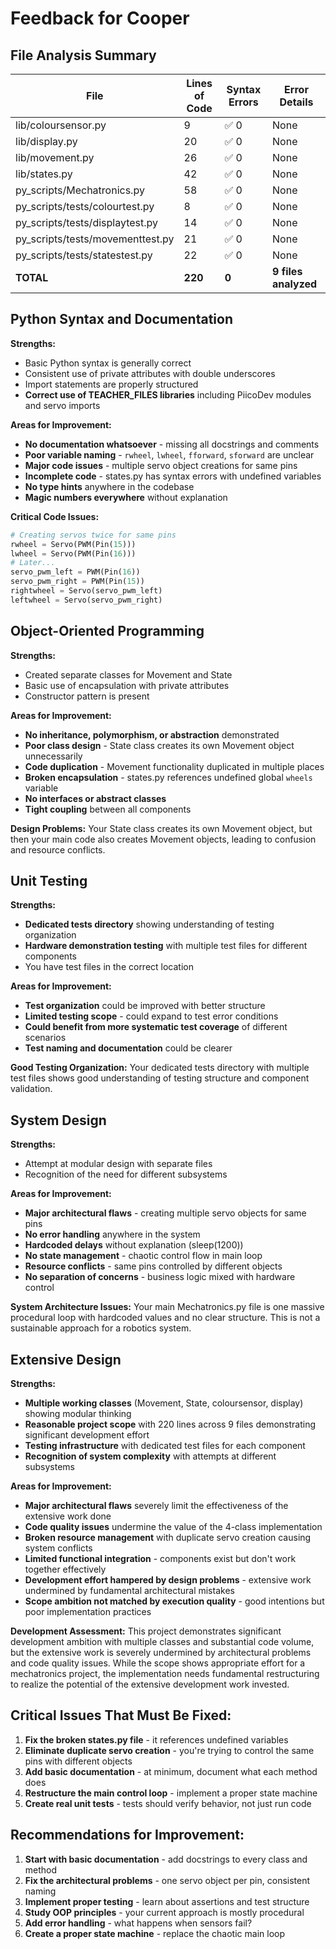 # Feedback for Cooper

## File Analysis Summary

| File | Lines of Code | Syntax Errors | Error Details |
|------|---------------|---------------|---------------|
| lib/coloursensor.py | 9 | ✅ 0 | None |
| lib/display.py | 20 | ✅ 0 | None |
| lib/movement.py | 26 | ✅ 0 | None |
| lib/states.py | 42 | ✅ 0 | None |
| py_scripts/Mechatronics.py | 58 | ✅ 0 | None |
| py_scripts/tests/colourtest.py | 8 | ✅ 0 | None |
| py_scripts/tests/displaytest.py | 14 | ✅ 0 | None |
| py_scripts/tests/movementtest.py | 21 | ✅ 0 | None |
| py_scripts/tests/statestest.py | 22 | ✅ 0 | None |
| **TOTAL** | **220** | **0** | **9 files analyzed** |

## Python Syntax and Documentation

**Strengths:**
- Basic Python syntax is generally correct
- Consistent use of private attributes with double underscores
- Import statements are properly structured
- **Correct use of TEACHER_FILES libraries** including PiicoDev modules and servo imports

**Areas for Improvement:**
- **No documentation whatsoever** - missing all docstrings and comments
- **Poor variable naming** - `rwheel`, `lwheel`, `fforward`, `sforward` are unclear
- **Major code issues** - multiple servo object creations for same pins
- **Incomplete code** - states.py has syntax errors with undefined variables
- **No type hints** anywhere in the codebase
- **Magic numbers everywhere** without explanation

**Critical Code Issues:**
```python
# Creating servos twice for same pins
rwheel = Servo(PWM(Pin(15)))
lwheel = Servo(PWM(Pin(16)))
# Later...
servo_pwm_left = PWM(Pin(16))
servo_pwm_right = PWM(Pin(15))
rightwheel = Servo(servo_pwm_left)
leftwheel = Servo(servo_pwm_right)
```

## Object-Oriented Programming

**Strengths:**
- Created separate classes for Movement and State
- Basic use of encapsulation with private attributes
- Constructor pattern is present

**Areas for Improvement:**
- **No inheritance, polymorphism, or abstraction** demonstrated
- **Poor class design** - State class creates its own Movement object unnecessarily
- **Code duplication** - Movement functionality duplicated in multiple places
- **Broken encapsulation** - states.py references undefined global `wheels` variable
- **No interfaces or abstract classes**
- **Tight coupling** between all components

**Design Problems:**
Your State class creates its own Movement object, but then your main code also creates Movement objects, leading to confusion and resource conflicts.

## Unit Testing

**Strengths:**
- **Dedicated tests directory** showing understanding of testing organization
- **Hardware demonstration testing** with multiple test files for different components
- You have test files in the correct location

**Areas for Improvement:**
- **Test organization** could be improved with better structure
- **Limited testing scope** - could expand to test error conditions
- **Could benefit from more systematic test coverage** of different scenarios
- **Test naming and documentation** could be clearer

**Good Testing Organization:**
Your dedicated tests directory with multiple test files shows good understanding of testing structure and component validation.

## System Design

**Strengths:**
- Attempt at modular design with separate files
- Recognition of the need for different subsystems

**Areas for Improvement:**
- **Major architectural flaws** - creating multiple servo objects for same pins
- **No error handling** anywhere in the system
- **Hardcoded delays** without explanation (sleep(1200))
- **No state management** - chaotic control flow in main loop
- **Resource conflicts** - same pins controlled by different objects
- **No separation of concerns** - business logic mixed with hardware control

**System Architecture Issues:**
Your main Mechatronics.py file is one massive procedural loop with hardcoded values and no clear structure. This is not a sustainable approach for a robotics system.

## Extensive Design

**Strengths:**
- **Multiple working classes** (Movement, State, coloursensor, display) showing modular thinking
- **Reasonable project scope** with 220 lines across 9 files demonstrating significant development effort
- **Testing infrastructure** with dedicated test files for each component
- **Recognition of system complexity** with attempts at different subsystems

**Areas for Improvement:**
- **Major architectural flaws** severely limit the effectiveness of the extensive work done
- **Code quality issues** undermine the value of the 4-class implementation
- **Broken resource management** with duplicate servo creation causing system conflicts
- **Limited functional integration** - components exist but don't work together effectively
- **Development effort hampered by design problems** - extensive work undermined by fundamental architectural mistakes
- **Scope ambition not matched by execution quality** - good intentions but poor implementation practices

**Development Assessment:**
This project demonstrates significant development ambition with multiple classes and substantial code volume, but the extensive work is severely undermined by architectural problems and code quality issues. While the scope shows appropriate effort for a mechatronics project, the implementation needs fundamental restructuring to realize the potential of the extensive development work invested.

## Critical Issues That Must Be Fixed:

1. **Fix the broken states.py file** - it references undefined variables
2. **Eliminate duplicate servo creation** - you're trying to control the same pins with different objects
3. **Add basic documentation** - at minimum, document what each method does
4. **Restructure the main control loop** - implement a proper state machine
5. **Create real unit tests** - tests should verify behavior, not just run code

## Recommendations for Improvement:

1. **Start with basic documentation** - add docstrings to every class and method
2. **Fix the architectural problems** - one servo object per pin, consistent naming
3. **Implement proper testing** - learn about assertions and test structure
4. **Study OOP principles** - your current approach is mostly procedural
5. **Add error handling** - what happens when sensors fail?
6. **Create a proper state machine** - replace the chaotic main loop
